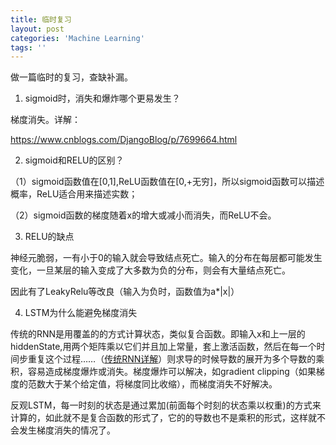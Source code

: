 ```yaml
---
title: 临时复习
layout: post
categories: 'Machine Learning'
tags: ''
---
```


做一篇临时的复习，查缺补漏。

1. sigmoid时，消失和爆炸哪个更易发生？

梯度消失。详解：

https://www.cnblogs.com/DjangoBlog/p/7699664.html

2. sigmoid和RELU的区别？

（1）sigmoid函数值在[0,1],ReLU函数值在[0,+无穷]，所以sigmoid函数可以描述概率，ReLU适合用来描述实数；

（2）sigmoid函数的梯度随着x的增大或减小而消失，而ReLU不会。

3. RELU的缺点

神经元脆弱，一有小于0的输入就会导致结点死亡。输入的分布在每层都可能发生变化，一旦某层的输入变成了大多数为负的分布，则会有大量结点死亡。

因此有了LeakyRelu等改良（输入为负时，函数值为a*|x|）

4. LSTM为什么能避免梯度消失

传统的RNN是用覆盖的的方式计算状态，类似复合函数。即输入x和上一层的hiddenState,用两个矩阵乘以它们并且加上常量，套上激活函数，然后在每一个时间步重复这个过程……（[传统RNN详解](https://www.cnblogs.com/YiXiaoZhou/p/6058890.html)）则求导的时候导数的展开为多个导数的乘积，容易造成梯度爆炸或消失。梯度爆炸可以解决，如gradient clipping（如果梯度的范数大于某个给定值，将梯度同比收缩），而梯度消失不好解决。

反观LSTM，每一时刻的状态是通过累加(前面每个时刻的状态乘以权重)的方式来计算的，如此就不是复合函数的形式了，它的的导数也不是乘积的形式，这样就不会发生梯度消失的情况了。

